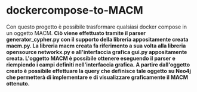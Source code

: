 # dockercompose-to-MACM
Con questo progetto è possibile trasformare qualsiasi docker compose in un oggetto MACM. <b>
Ciò viene effettuato tramite il parser generator_cypher.py con il supporto della libreria appositamente creata macm.py. La libreria macm creata fa riferimento a sua volta alla libreria opensource networkx.py e all'interfaccia grafica gui.py appositamente creata. L'oggetto MACM è possibile ottenere eseguendo il parser e riempiendo i campi definiti nell'interfaccia grafica. A partire dall'oggetto creato è possibile effettuare la query che definisce tale oggetto su Neo4j che permetterà di implementare e di visualizzare graficamente il MACM ottenuto.
